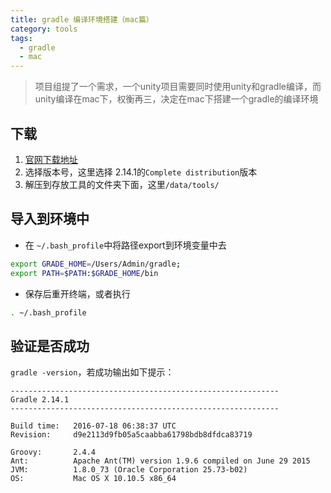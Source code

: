 ```yaml
---
title: gradle 编译环境搭建（mac篇）
category: tools
tags:
  - gradle
  - mac
---
```


> 项目组提了一个需求，一个unity项目需要同时使用unity和gradle编译，而unity编译在mac下，权衡再三，决定在mac下搭建一个gradle的编译环境


下载
----

1. [官网下载地址](https://gradle.org/gradle-download/)
2. 选择版本号，这里选择 2.14.1的`Complete distribution`版本
3. 解压到存放工具的文件夹下面，这里`/data/tools/`

导入到环境中
----

+ 在 `~/.bash_profile`中将路径export到环境变量中去

```sh
export GRADE_HOME=/Users/Admin/gradle;
export PATH=$PATH:$GRADE_HOME/bin
```

+ 保存后重开终端，或者执行

```sh
. ~/.bash_profile
```

验证是否成功
----

`gradle -version`，若成功输出如下提示：

```
------------------------------------------------------------
Gradle 2.14.1
------------------------------------------------------------

Build time:   2016-07-18 06:38:37 UTC
Revision:     d9e2113d9fb05a5caabba61798bdb8dfdca83719

Groovy:       2.4.4
Ant:          Apache Ant(TM) version 1.9.6 compiled on June 29 2015
JVM:          1.8.0_73 (Oracle Corporation 25.73-b02)
OS:           Mac OS X 10.10.5 x86_64
```